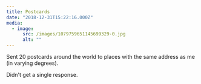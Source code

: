 ```yaml
---
title: Postcards
date: "2018-12-31T15:22:16.000Z"
media:
  - image:
      src: /images/1079759651145699329-0.jpg
      alt: ""
---
```


Sent 20 postcards around the world to places with the same address as me (in varying degrees).

Didn't get a single response.
